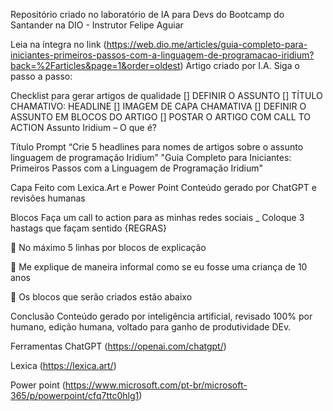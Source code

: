 Repositório criado no laboratório de IA para Devs do Bootcamp do Santander na DIO - Instrutor Felipe Aguiar

Leia na íntegra no link (https://web.dio.me/articles/guia-completo-para-iniciantes-primeiros-passos-com-a-linguagem-de-programacao-iridium?back=%2Farticles&page=1&order=oldest)
Artigo criado por I.A.
Siga o passo a passo:

Checklist para gerar artigos de qualidade
[] DEFINIR O ASSUNTO
[] TÍTULO CHAMATIVO: HEADLINE
[] IMAGEM DE CAPA CHAMATIVA
[] DEFINIR O ASSUNTO EM BLOCOS DO ARTIGO
[] POSTAR O ARTIGO COM CALL TO ACTION
Assunto
Iridium – O que é?

Título
Prompt “Crie 5 headlines para nomes de artigos sobre o assunto linguagem de programação Iridium” "Guia Completo para Iniciantes: Primeiros Passos com a Linguagem de Programação Iridium"

Capa
Feito com Lexica.Art e Power Point Conteúdo gerado por ChatGPT e revisões humanas

Blocos
Faça um call to action para as minhas redes sociais _ Coloque 3 hastags que façam sentido
{REGRAS}

 No máximo 5 linhas por blocos de explicação

 Me explique de maneira informal como se eu fosse uma criança de 10 anos

 Os blocos que serão criados estão abaixo

Conclusão
Conteúdo gerado por inteligência artificial, revisado 100% por humano, edição humana, voltado para ganho de produtividade DEv.

Ferramentas ChatGPT (https://openai.com/chatgpt/)

Lexica (https://lexica.art/)

Power point (https://www.microsoft.com/pt-br/microsoft-365/p/powerpoint/cfq7ttc0hlg1)
